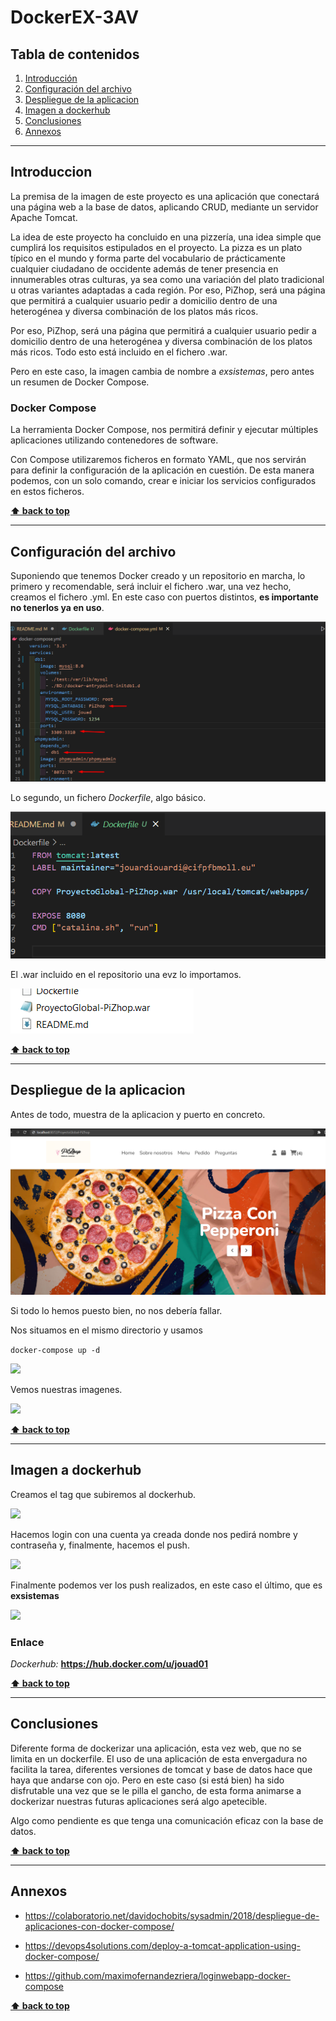 # DockerEX-3AV

## Tabla de contenidos
1. [Introducción](#Introduccion)
1. [Configuración del archivo](#Configuracion-del-archivo)
1. [Despliegue de la aplicacion](#Despliegue-de-la-aplicacion)
1. [Imagen a dockerhub](#Imagen-a-dockerhub)
1. [Conclusiones](#Conclusiones)
1. [Annexos](#Annexos)

---

## Introduccion

La premisa de la imagen de este proyecto es una aplicación que conectará una página web a la base de datos, aplicando CRUD, mediante un servidor Apache Tomcat. 

La idea de este proyecto ha concluido en una pizzería, una idea simple que cumplirá los requisitos estipulados en el proyecto. 
La pizza es un plato típico en el mundo y forma parte del vocabulario de prácticamente cualquier ciudadano de occidente además de tener presencia en innumerables otras culturas, ya sea como una variación del plato tradicional u otras variantes adaptadas a cada región. Por eso, PiZhop, será una página que permitirá a cualquier usuario pedir a domicilio dentro de una heterogénea y diversa combinación de los platos más ricos.

Por eso, PiZhop, será una página que permitirá a cualquier usuario pedir a domicilio dentro de una heterogénea y diversa combinación de los platos más ricos. Todo esto está incluido en el fichero .war.

Pero en este caso, la imagen cambia de nombre a *exsistemas*, pero antes un resumen de Docker Compose.


### Docker Compose

La herramienta Docker Compose, nos permitirá definir y ejecutar múltiples aplicaciones utilizando contenedores de software.

Con Compose utilizaremos ficheros en formato YAML, que nos servirán para definir la configuración de la aplicación en cuestión. De esta manera podemos, con un solo comando, crear e iniciar los servicios configurados en estos ficheros.

**[⬆ back to top](#tabla-de-contenidos)**

---

## Configuración del archivo

Suponiendo que tenemos Docker creado y un repositorio en marcha, lo primero y recomendable, será incluir el fichero .war, una vez hecho, creamos el fichero .yml. 
En este caso con puertos distintos, **es importante no tenerlos ya en uso**.

![](Images/Screenshot_1.png)


Lo segundo, un fichero *Dockerfile*, algo básico.

![](Images/Screenshot_3.png)

El .war incluido en el repositorio una evz lo importamos.

![](Images/Screenshot_4.png)

**[⬆ back to top](#tabla-de-contenidos)**

---

## Despliegue de la aplicacion

Antes de todo, muestra de la aplicacion y puerto en concreto.

![](Images/Screenshot_10.png)

Si todo lo hemos puesto bien, no nos debería fallar.

Nos situamos en el mismo directorio y usamos 

```docker-compose up -d```

![](Images/Screenshot_5.png)

Vemos nuestras imagenes.

![](Images/Screenshot_6.png)

**[⬆ back to top](#tabla-de-contenidos)**

---

## Imagen a dockerhub

Creamos el tag que subiremos al dockerhub.

![](Images/Screenshot_7.png)

Hacemos login con una cuenta ya creada donde nos pedirá nombre y contraseña y, finalmente, hacemos el push.

![](Images/Screenshot_9.png)

Finalmente podemos ver los push realizados, en este caso el último, que es **exsistemas**

![](Images/Screenshot_8.png)


### Enlace

*Dockerhub:* **https://hub.docker.com/u/jouad01**

**[⬆ back to top](#tabla-de-contenidos)**

---

## Conclusiones

Diferente forma de dockerizar una aplicación, esta vez web, que no se limita en un dockerfile.
El uso de una aplicación de esta envergadura no facilita la tarea, diferentes versiones de tomcat y base de datos hace que haya que andarse con ojo.
Pero en este caso (si está bien) ha sido disfrutable una vez que se le pilla el gancho, de esta forma animarse a dockerizar nuestras futuras aplicaciones será algo apetecible. 

Algo como pendiente es que tenga una comunicación eficaz con la base de datos.


**[⬆ back to top](#tabla-de-contenidos)**

---

## Annexos

- https://colaboratorio.net/davidochobits/sysadmin/2018/despliegue-de-aplicaciones-con-docker-compose/

- https://devops4solutions.com/deploy-a-tomcat-application-using-docker-compose/

- https://github.com/maximofernandezriera/loginwebapp-docker-compose

**[⬆ back to top](#tabla-de-contenidos)**
